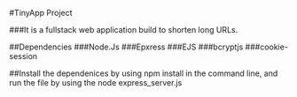 #TinyApp Project

###It is a fullstack web application build to shorten long URLs.

##Dependencies
###Node.Js
###Epxress
###EJS
###bcryptjs
###cookie-session

##Install the dependenices by using npm install in the command line, and run the file by using the node express_server.js